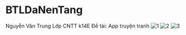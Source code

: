 # BTLDaNenTang
Nguyễn Văn Trung
Lớp CNTT k14E
Đề tài: App truyện tranh
![1](https://user-images.githubusercontent.com/49581391/66764911-f86ed000-eed4-11e9-8865-5cfa25628286.png)
![2](https://user-images.githubusercontent.com/49581391/66764915-f86ed000-eed4-11e9-90aa-4e85b9562b55.png)
![3](https://user-images.githubusercontent.com/49581391/66764917-f9076680-eed4-11e9-8be3-46b2b9e63c31.png)
